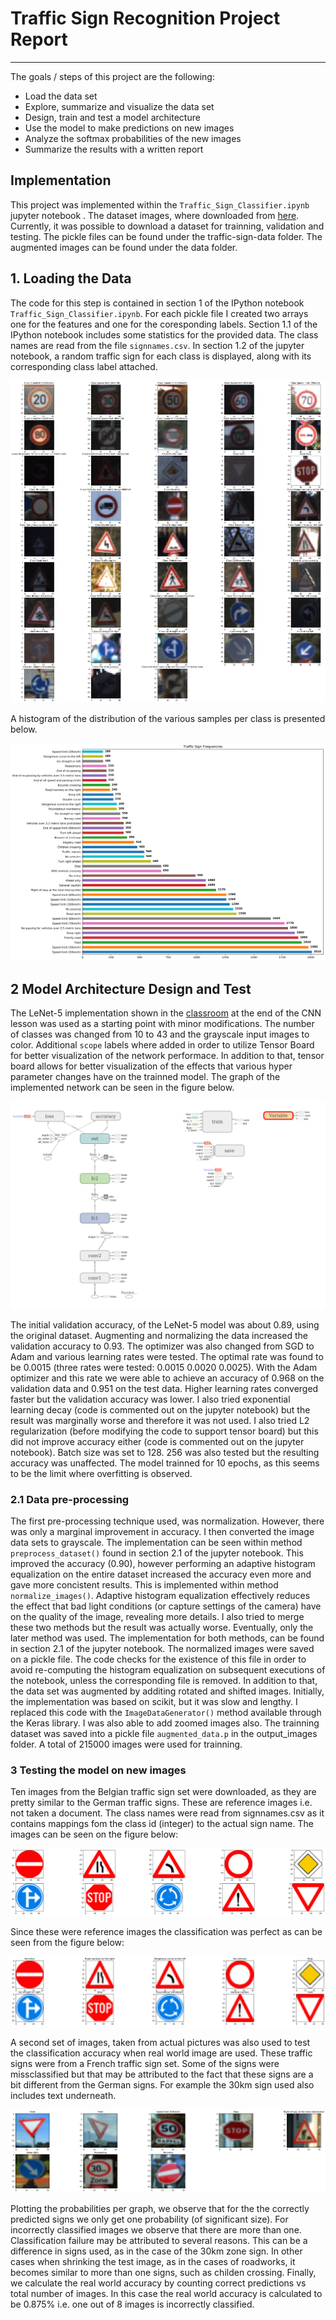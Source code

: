 # Traffic Sign Recognition Project Report

---
The goals / steps of this project are the following:

* Load the data set
* Explore, summarize and visualize the data set
* Design, train and test a model architecture
* Use the model to make predictions on new images
* Analyze the softmax probabilities of the new images
* Summarize the results with a written report

[//]: # (Image References)

[image1]: ./output_images/test_img_thumb.png "Thumbnails of trainning Images"
[image2]: ./output_images/class_freq.png "Class frequency count"
[image3]: ./output_images/lenet_graph.png "Network graph"
[image4]: ./output_images/test_signs.png "Belgian traffic signs for testing"
[image5]: ./output_images/classified_test_signs.png "Classified belgian signs"
[image6]: ./output_images/classified_test_signs_french.png "Classified french signs"

## Implementation

This project was implemented within the `Traffic_Sign_Classifier.ipynb` jupyter notebook . The dataset images, where downloaded from [here](http://benchmark.ini.rub.de/?section=gtsrb&subsection=dataset#Downloads). Currently, it was possible to download a dataset for trainning, validation and testing. The pickle files can be found under the traffic-sign-data folder. The augmented images can be found under the data folder.

## 1. Loading the Data

The code for this step is contained in section 1 of the IPython notebook `Traffic_Sign_Classifier.ipynb`. For each pickle file I created two arrays one for the features and one for the coresponding labels. Section 1.1 of the IPython notebook includes some statistics for the provided data. The class names are read from the file `signnames.csv`. In section 1.2 of the jupyter notebook, a random traffic sign for each class is displayed, along with its corresponding class label attached.

![alt text][image1]

A histogram of the distribution of the various samples per class is presented below.

![alt text][image2]

## 2 Model Architecture Design and Test

The LeNet-5 implementation shown in the [classroom](https://classroom.udacity.com/nanodegrees/nd013/parts/fbf77062-5703-404e-b60c-95b78b2f3f9e/modules/6df7ae49-c61c-4bb2-a23e-6527e69209ec/lessons/601ae704-1035-4287-8b11-e2c2716217ad/concepts/d4aca031-508f-4e0b-b493-e7b706120f81) at the end of the CNN lesson was used as a starting point with minor modifications. The number of classes was changed from 10 to 43 and the grayscale input images to color. Additional `scope` labels where added in order to utilize Tensor Board for better visualization of the network performace. In addition to that, tensor board allows for better visualization of the effects that various hyper parameter changes have on the trainned model. The graph of the implemented network can be seen in the figure below.

![alt text][image3]

The initial validation accuracy, of the LeNet-5 model was about 0.89, using the original dataset. Augmenting and normalizing the data increased the validation accuracy to 0.93.
The optimizer was also changed from SGD to Adam and various learning rates were tested. The optimal rate was found to be 0.0015 (three rates were tested: 0.0015 0.0020 0.0025). With the Adam optimizer and this rate we were able to achieve an accuracy of 0.968 on the validation data and 0.951 on the test data. Higher learning rates converged faster but the validation accuracy was lower. I also tried exponential learning decay (code is commented out on the jupyter notebook) but the result was marginally worse and therefore it was not used.
I also tried L2 regularization (before modifying the code to support tensor board) but this did not improve accuracy either (code is commented out on the jupyter notebook).
Batch size was set to 128. 256 was also tested but the resulting accuracy was unaffected. The model trainned for 10 epochs, as this seems to be the limit where overfitting is observed.

### 2.1 Data pre-processing

The first pre-processing technique used, was normalization. However, there was only a marginal improvement in accuracy. I then converted the image data sets to grayscale. The implementation can be seen within method `preprocess_dataset()` found in section 2.1 of the jupyter notebook. This improved the accuracy (0.90), however performing an adaptive histogram equalization on the entire dataset increased the accuracy even more and gave more concistent results. This is implemented within method `normalize_images()`. Adaptive histogram equalization effectively reduces the effect that bad light conditions (or capture settings of the camera) have on the quality of the image, revealing more details. I also tried to merge these two methods but the result was actually worse. Eventually, only the later method was used. The implementation for both methods, can be found in section 2.1 of the jupyter notebook. The normalized images were saved on a pickle file. The code checks for the existence of this file in order to avoid re-computing the histogram equalization on subsequent executions of the notebook, unless the corresponding file is removed.
In addition to that, the data set was augmented by additing rotated and shifted images. Initially, the implementation was based on scikit, but it was slow and lengthy. I replaced this code with the `ImageDataGenerator()` method available through the Keras library. I was also able to add zoomed images also. The trainning dataset was saved into a pickle file `augmented_data.p` in the output_images folder. A total of 215000 images were used for trainning.

### 3 Testing the model on new images

Ten images from the Belgian traffic sign set were downloaded, as they are pretty similar to the German traffic signs. These are reference images i.e. not taken a document. The class names were read from signnames.csv as it contains mappings fom the class id (integer) to the actual sign name. The images can be seen on the figure below:

![alt text][image4]

Since these were reference images the classification was perfect as can be seen from the figure below:

![alt text][image5]

A second set of images, taken from actual pictures was also used to test the classification accuracy when real world image are used. These traffic signs were from a French traffic sign set. Some of the signs were missclassified but that may be attributed to the fact that these signs are a bit different from the German signs. For example the 30km sign used also includes text underneath.

![alt text][image6]

Plotting the probabilities per graph, we observe that for the the correctly predicted signs we only get one probability (of significant size). For incorrectly classified images we observe that there are more than one. Classification failure may be attributed to several reasons. This can be a difference in signs used, as in the case of the 30km zone sign. In other cases when shrinking the test image, as in the cases of roadworks, it becomes similar to more than one signs, such as childen crossing.
Finally, we calculate the real world accuracy by counting correct predictions vs total number of images. In this case the real world accuracy is calculated to be 0.875% i.e. one out of 8 images is incorrectly classified.

